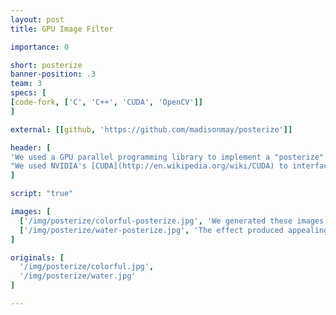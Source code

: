```yaml
---
layout: post
title: GPU Image Filter

importance: 0

short: posterize
banner-position: .3
team: 3
specs: [
[code-fork, ['C', 'C++', 'CUDA', 'OpenCV']]
]

external: [[github, 'https://github.com/madisonmay/posterize']]

header: [
'We used a GPU parallel programming library to implement a "posterize" image filter.',
"We used NVIDIA's [CUDA](http://en.wikipedia.org/wiki/CUDA) to interface with the NVIDIA [GPU](http://en.wikipedia.org/wiki/GPU)s (graphics processing units) in our laptops. GPUs are comprised of hundreds to thousands of simple, slow CPUs -- enough processors that running one thread per pixel is common to the point of being the norm. Writing the filter was an exercise in C++ in addition to CUDA and parallel programming -- we used OpenCV to read the images and filter a webcam feed in real time. The filter produced the image in the banner from the image in the project description box. We tuned the parameters to get images that we thought looked nice."
]

script: "true"

images: [
  ['/img/posterize/colorful-posterize.jpg', 'We generated these images — mouse over to see the original.'],
  ['/img/posterize/water-posterize.jpg', 'The effect produced appealing images from many sources.']
]

originals: [
  '/img/posterize/colorful.jpg',
  '/img/posterize/water.jpg'
]

---
```

